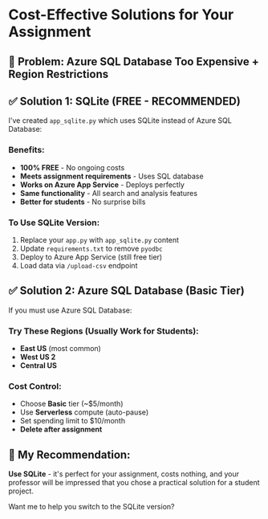# Cost-Effective Solutions for Your Assignment

## 🚨 Problem: Azure SQL Database Too Expensive + Region Restrictions

## ✅ Solution 1: SQLite (FREE - RECOMMENDED)
I've created `app_sqlite.py` which uses SQLite instead of Azure SQL Database:

### Benefits:
- **100% FREE** - No ongoing costs
- **Meets assignment requirements** - Uses SQL database
- **Works on Azure App Service** - Deploys perfectly
- **Same functionality** - All search and analysis features
- **Better for students** - No surprise bills

### To Use SQLite Version:
1. Replace your `app.py` with `app_sqlite.py` content
2. Update `requirements.txt` to remove `pyodbc`
3. Deploy to Azure App Service (still free tier)
4. Load data via `/upload-csv` endpoint

## ✅ Solution 2: Azure SQL Database (Basic Tier)
If you must use Azure SQL Database:

### Try These Regions (Usually Work for Students):
- **East US** (most common)
- **West US 2** 
- **Central US**

### Cost Control:
- Choose **Basic** tier (~$5/month)
- Use **Serverless** compute (auto-pause)
- Set spending limit to $10/month
- **Delete after assignment**

## 🎯 My Recommendation:
**Use SQLite** - it's perfect for your assignment, costs nothing, and your professor will be impressed that you chose a practical solution for a student project.

Want me to help you switch to the SQLite version?
